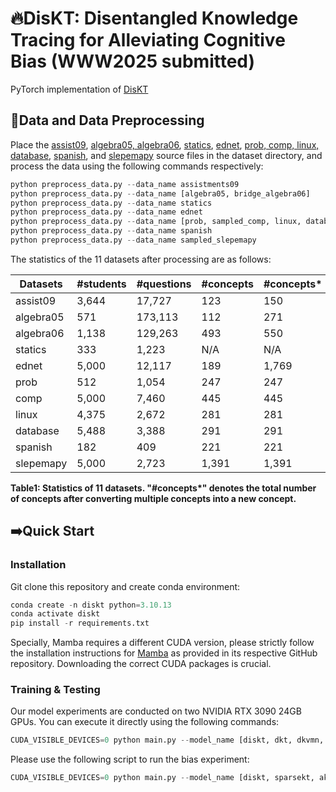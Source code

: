# 🔥DisKT: Disentangled Knowledge Tracing for Alleviating Cognitive Bias (WWW2025 submitted)

PyTorch implementation of [DisKT](https://openreview.net/pdf?id=z13UqeDT39)

## 🌟Data and Data Preprocessing

Place the [assist09](https://sites.google.com/view/assistmentsdatamining/dataset?authuser=0), [algebra05, algebra06](https://pslcdatashop.web.cmu.edu/KDDCup), [statics](https://pslcdatashop.web.cmu.edu/DatasetInfo?datasetId=507), [ednet](https://github.com/riiid/ednet), [prob, comp, linux, database](https://github.com/wahr0411/PTADisc), [spanish](https://github.com/robert-lindsey/WCRP), and [slepemapy](https://www.fi.muni.cz/adaptivelearning/?a=data) source files in the dataset directory, and process the data using the following commands respectively:

```python
python preprocess_data.py --data_name assistments09
python preprocess_data.py --data_name [algebra05, bridge_algebra06]
python preprocess_data.py --data_name statics
python preprocess_data.py --data_name ednet
python preprocess_data.py --data_name [prob, sampled_comp, linux, database]
python preprocess_data.py --data_name spanish
python preprocess_data.py --data_name sampled_slepemapy
```

The statistics of the 11 datasets after processing are as follows:

| Datasets  | #students | #questions | #concepts | #concepts* | #interactions |
|-----------|-----------|------------|-----------|------------|---------------|
| assist09  | 3,644     | 17,727     | 123       | 150        | 281,890       |
| algebra05 | 571       | 173,113    | 112       | 271        | 607,014       |
| algebra06 | 1,138     | 129,263    | 493       | 550        | 1,817,450     |
| statics   | 333       | 1,223      | N/A       | N/A        | 189,297       |
| ednet     | 5,000     | 12,117     | 189       | 1,769      | 676,276       |
| prob      | 512       | 1,054      | 247       | 247        | 42,869        |
| comp      | 5,000     | 7,460      | 445       | 445        | 668,927       |
| linux     | 4,375     | 2,672      | 281       | 281        | 365,027       |
| database  | 5,488     | 3,388      | 291       | 291        | 990,468       |
| spanish   | 182       | 409        | 221       | 221        | 578,726       |
| slepemapy | 5,000     | 2,723      | 1,391     | 1,391      | 625,523       |

**Table1: Statistics of 11 datasets. "#concepts\*" denotes the total number of concepts after converting multiple concepts into a new concept.**

## ➡️Quick Start

### Installation

Git clone this repository and create conda environment:

```python
conda create -n diskt python=3.10.13
conda activate diskt
pip install -r requirements.txt 
```
Specially, Mamba requires a different CUDA version, please strictly follow the installation instructions for [Mamba](https://github.com/state-spaces/mamba) as provided in its respective GitHub repository. Downloading the correct CUDA packages is crucial.
### Training & Testing

Our model experiments are conducted on two NVIDIA RTX 3090 24GB GPUs. You can execute it directly using the following commands:

```python
CUDA_VISIBLE_DEVICES=0 python main.py --model_name [diskt, dkt, dkvmn, skvmn, deep_irt, gkt, sakt, akt, atkt, cl4kt, corekt, dtransformer, simplekt, folibikt, sparsekt, MIKT] --data_name [assist09, algebra05, algebra06, statics, ednet, prob, comp, linux ,database, spanish, slepemapy]
```

Please use the following script to run the bias experiment:
```python
CUDA_VISIBLE_DEVICES=0 python main.py --model_name [diskt, sparsekt, akt, corekt, deep_irt] --data_name [ednet_low, ednet_medium, ednet_high] --test_name ednet_low --bias True
```